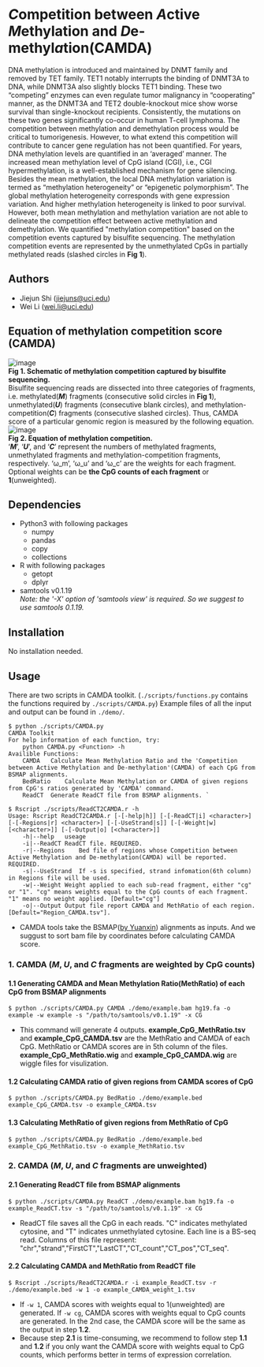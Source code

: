# *C*ompetition between *A*ctive *M*ethylation and *D*e-methyl*a*tion(CAMDA)
DNA methylation is introduced and maintained by DNMT family and removed by TET family. TET1 notably interrupts the binding of DNMT3A to DNA, while DNMT3A also slightly blocks TET1 binding. These two “competing” enzymes can even regulate tumor malignancy in “cooperating” manner, as the DNMT3A and TET2 double-knockout mice show worse survival than single-knockout recipients. Consistently, the mutations on these two genes significantly co-occur in human T-cell lymphoma. The competition between methylation and demethylation process would be critical to tumorigenesis. However, to what extend this competition will contribute to cancer gene regulation has not been quantified.
For years, DNA methylation levels are quantified in an ‘averaged’ manner. The increased mean methylation level of CpG island (CGI), i.e., CGI hypermethylation, is a well-established mechanism for gene silencing. Besides the mean methylation, the local DNA methylation variation is termed as “methylation heterogeneity” or “epigenetic polymorphism”. The global methylation heterogeneity corresponds with gene expression variation. And higher methylation heterogeneity is linked to poor survival. However, both mean methylation and methylation variation are not able to delineate the competition effect between active methylation and demethylation.
We quantified "methylation competition" based on the competition events captured by bisulfite sequencing. The methylation competition events are represented by the unmethylated CpGs in partially methylated reads (slashed circles in **Fig 1**).
## Authors
- Jiejun Shi (jiejuns@uci.edu)
- Wei Li (wei.li@uci.edu)
## Equation of methylation competition score (CAMDA)
![image](https://github.com/JiejunShi/methylation_interruption/blob/master/images/CAMDA_schematic.png)  
**Fig 1. Schematic of methylation competition captured by bisulfite sequencing.**  
Bisulfite sequencing reads are dissected into three categories of fragments, i.e. methylated(***M***) fragments (consecutive solid circles in **Fig 1**), unmethylated(***U***) fragments (consecutive blank circles), and methylation-competition(***C***) fragments (consecutive slashed circles). Thus, CAMDA score of a particular genomic region is measured by the following equation.  
![image](https://github.com/JiejunShi/methylation_interruption/blob/master/images/CAMDA_Equation.png)  
**Fig 2. Equation of methylation competition.**  
‘***M***’, ‘***U***’, and ‘***C***’ represent the numbers of methylated fragments, unmethylated fragments and methylation-competition fragments, respectively. ‘ω_m’, ‘ω_u’ and ‘ω_c’ are the weights for each fragment. Optional weights can be **the CpG counts of each fragment** or **1**(unweighted).
## Dependencies
- Python3 with following packages
  - numpy
  - pandas
  - copy
  - collections
- R with following packages
  - getopt
  - dplyr
- samtools v0.1.19  
*Note: the '-X' option of 'samtools view' is required. So we suggest to use samtools 0.1.19.*
## Installation
No installation needed.
## Usage
There are two scripts in CAMDA toolkit. (`./scripts/functions.py` contains the functions required by `./scripts/CAMDA.py`) Example files of all the input and output can be found in `./demo/`.

	$ python ./scripts/CAMDA.py
 	CAMDA Toolkit
 	For help information of each function, try:
		python CAMDA.py <Function> -h
	Availible Functions:
		CAMDA	Calculate Mean Methylation Ratio and the 'Competition between Active Methylation and De-methylation'(CAMDA) of each CpG from BSMAP alignments.
		BedRatio	Calculate Mean Methylation or CAMDA of given regions from CpG's ratios generated by 'CAMDA' command.
		ReadCT	Generate ReadCT file from BSMAP alignments. `  

	$ Rscript ./scripts/ReadCT2CAMDA.r -h
	Usage: Rscript ReadCT2CAMDA.r [-[-help|h]] [-[-ReadCT|i] <character>] [-[-Regions|r] <character>] [-[-UseStrand|s]] [-[-Weight|w] [<character>]] [-[-Output|o] [<character>]]
		-h|--help	useage
		-i|--ReadCT	ReadCT file. REQUIRED.
		-r|--Regions	Bed file of regions whose Competition between Active Methylation and De-methylation(CAMDA) will be reported. REQUIRED.
		-s|--UseStrand	If -s is specified, strand infomation(6th column) in Regions file will be used.
		-w|--Weight	Weight applied to each sub-read fragment, either "cg" or "1". "cg" means weights equal to the CpG counts of each fragment. "1" means no weight applied. [Default="cg"]
		-o|--Output	Output file report CAMDA and MethRatio of each region. [Default="Region_CAMDA.tsv"].

  - CAMDA tools take the BSMAP([by Yuanxin](https://sites.google.com/a/brown.edu/bioinformatics-in-biomed/bsmap-for-methylation)) alignments as inputs. And we suggust to sort bam file by coordinates before calculating CAMDA score.

### 1. CAMDA (***M***, ***U***, and ***C*** fragments are weighted by CpG counts)
#### 1.1 Generating CAMDA and Mean Methylation Ratio(MethRatio) of each CpG from BSMAP alignments

	$ python ./scripts/CAMDA.py CAMDA ./demo/example.bam hg19.fa -o example -w example -s "/path/to/samtools/v0.1.19" -x CG

  - This command will generate 4 outputs. **example_CpG_MethRatio.tsv** and **example_CpG_CAMDA.tsv** are the MethRatio and CAMDA of each CpG. MethRatio or CAMDA scores are in 5th column of the files. **example_CpG_MethRatio.wig** and **example_CpG_CAMDA.wig** are wiggle files for visulization. 

#### 1.2 Calculating CAMDA ratio of given regions from CAMDA scores of CpG

	$ python ./scripts/CAMDA.py BedRatio ./demo/example.bed example_CpG_CAMDA.tsv -o example_CAMDA.tsv

#### 1.3 Calculating MethRatio of given regions from MethRatio of CpG

	$ python ./scripts/CAMDA.py BedRatio ./demo/example.bed example_CpG_MethRatio.tsv -o example_MethRatio.tsv

### 2. CAMDA (***M***, ***U***, and ***C*** fragments are unweighted)
#### 2.1 Generating ReadCT file from BSMAP alignments

	$ python ./scripts/CAMDA.py ReadCT ./demo/example.bam hg19.fa -o example_ReadCT.tsv -s "/path/to/samtools/v0.1.19" -x CG

  - ReadCT file saves all the CpG in each reads. "C" indicates methylated cytosine, and "T" indicates unmethylated cytosine. Each line is a BS-seq read. Columns of this file represent: "chr","strand","FirstCT","LastCT","CT_count","CT_pos","CT_seq".

#### 2.2 Calculating CAMDA and MethRatio from ReadCT file

	$ Rscript ./scripts/ReadCT2CAMDA.r -i example_ReadCT.tsv -r ./demo/example.bed -w 1 -o example_CAMDA_weight_1.tsv
	
  - If `-w 1`, CAMDA scores with weights equal to 1(unweighted) are generated. If `-w cg`, CAMDA scores with weights equal to CpG counts are generated. In the 2nd case, the CAMDA score will be the same as the output in step **1.2**. 
  - Because step **2.1** is time-consuming, we recommend to follow step **1.1** and **1.2** if you only want the CAMDA score with weights equal to CpG counts, which performs better in terms of expression correlation.

